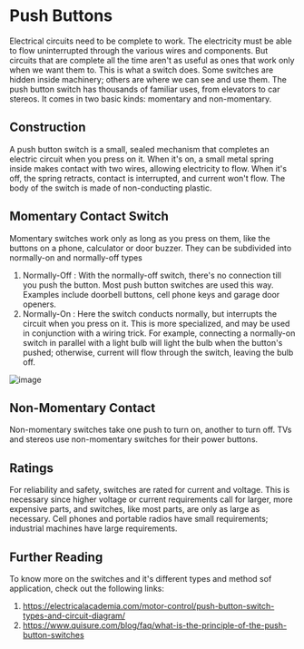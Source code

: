 # Push Buttons
Electrical circuits need to be complete to work. The electricity must be able to flow uninterrupted through the various wires and components. But circuits that are complete all the time aren't as useful as ones that work only when we want them to. This is what a switch does. Some switches are hidden inside machinery; others are where we can see and use them. The push button switch has thousands of familiar uses, from elevators to car stereos. It comes in two basic kinds: momentary and non-momentary.

## Construction
A push button switch is a small, sealed mechanism that completes an electric circuit when you press on it. When it's on, a small metal spring inside makes contact with two wires, allowing electricity to flow. When it's off, the spring retracts, contact is interrupted, and current won't flow. The body of the switch is made of non-conducting plastic.

## Momentary Contact Switch
Momentary switches work only as long as you press on them, like the buttons on a phone, calculator or door buzzer. They can be subdivided into normally-on and normally-off types
1. Normally-Off : With the normally-off switch, there's no connection till you push the button. Most push button switches are used this way. Examples include doorbell buttons, cell phone keys and garage door openers.
2. Normally-On : Here the switch conducts normally, but interrupts the circuit when you press on it. This is more specialized, and may be used in conjunction with a wiring trick. For example, connecting a normally-on switch in parallel with a light bulb will light the bulb when the button's pushed; otherwise, current will flow through the switch, leaving the bulb off.

![image](https://file.quisure.com/news/what-is-the-principle-of-the-push-button-switches-2.jpg)

## Non-Momentary Contact

Non-momentary switches take one push to turn on, another to turn off. TVs and stereos use non-momentary switches for their power buttons.

## Ratings

For reliability and safety, switches are rated for current and voltage. This is necessary since higher voltage or current requirements call for larger, more expensive parts, and switches, like most parts, are only as large as necessary. Cell phones and portable radios have small requirements; industrial machines have large requirements.

## Further Reading
To know more on the switches and it's different types and method sof application, check out the following links:
1. https://electricalacademia.com/motor-control/push-button-switch-types-and-circuit-diagram/
2. https://www.quisure.com/blog/faq/what-is-the-principle-of-the-push-button-switches
